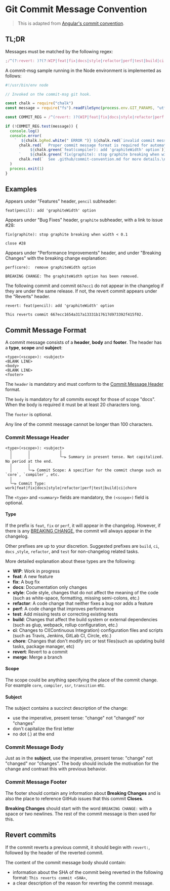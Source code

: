 # Git Commit Message Convention

> This is adapted from [Angular's commit convention](https://github.com/conventional-changelog/conventional-changelog/tree/master/packages/conventional-changelog-angular).

## TL;DR

Messages must be matched by the following regex:

```js
;/^(?:revert: )?(?:WIP|feat|fix|docs|style|refactor|perf|test|build|ci|chore|merge|release)(\(.+\))?: .{1,50}/
```

A commit-msg sample running in the Node environment is implemented as follows:

```js
#!/usr/bin/env node

// Invoked on the commit-msg git hook.

const chalk = require("chalk")
const message = require("fs").readFileSync(process.env.GIT_PARAMS, "utf-8").trim()

const COMMIT_REG = /^(revert: )?(WIP|feat|fix|docs|style|refactor|perf|test|workflow|build|ci|chore|merge|release)(\(.+\))?: .{1,50}/

if (!COMMIT_REG.test(message)) {
  console.log()
  console.error(
    `  ${chalk.bgRed.white(" ERROR ")} ${chalk.red(`invalid commit message format.`)}\n\n` +
      chalk.red(`  Proper commit message format is required for automated changelog generation. Examples:\n\n`) +
      `    ${chalk.green(`feat(compiler): add 'graphiteWidth' option`)}\n` +
      `    ${chalk.green(`fix(graphite): stop graphite breaking when width < 0.1 (close #28)`)}\n\n` +
      chalk.red(`  See .github/commit-convention.md for more details.\n`),
  )
  process.exit(1)
}
```

## Examples

Appears under "Features" header, `pencil` subheader:

```
feat(pencil): add 'graphiteWidth' option
```

Appears under "Bug Fixes" header, `graphite` subheader, with a link to issue #28:

```
fix(graphite): stop graphite breaking when width < 0.1

close #28
```

Appears under "Performance Improvements" header, and under "Breaking Changes" with the breaking change explanation:

```
perf(core):  remove graphiteWidth option

BREAKING CHANGE: The graphiteWidth option has been removed.
```

The following commit and commit `667ecc1` do not appear in the changelog if they are under the same release. If not, the revert commit appears under the "Reverts" header.

```
revert: feat(pencil): add 'graphiteWidth' option

This reverts commit 667ecc1654a317a13331b17617d973392f415f02.
```

## Commit Message Format

A commit message consists of a **header**, **body** and **footer**. The header has a **type**, **scope** and **subject**:

```
<type>(<scope>): <subject>
<BLANK LINE>
<body>
<BLANK LINE>
<footer>
```

The `header` is mandatory and must conform to the [Commit Message Header](https://github.com/angular/angular/blob/master/CONTRIBUTING.md#commit-header) format.

The `body` is mandatory for all commits except for those of scope "docs". When the body is required it must be at least 20 characters long.

The `footer` is optional.

Any line of the commit message cannot be longer than 100 characters.

### Commit Message Header

```
<type>(<scope>): <subject>
  │       │             │
  │       │             └─⫸ Summary in present tense. Not capitalized. No period at the end.
  │       │
  │       └─⫸ Commit Scope: A specifier for the commit change such as `core`, `compiler`, etc.
  │
  └─⫸ Commit Type: work|feat|fix|docs|style|refactor|perf|test|build|ci|chore
```

The `<type>` and `<summary>` fields are mandatory, the `(<scope>)` field is optional.

#### Type

If the prefix is `feat`, `fix` or `perf`, it will appear in the changelog. However, if there is any [BREAKING CHANGE](#footer), the commit will always appear in the changelog.

Other prefixes are up to your discretion. Suggested prefixes are `build`, `ci`, `docs` ,`style`, `refactor`, and `test` for non-changelog related tasks.

More detailed explanation about these types are the following:

- **WIP**: Work in progress
- **feat**: A new feature
- **fix**: A bug fix
- **docs**: Documentation only changes
- **style**: Code style, changes that do not affect the meaning of the code (such as white-space, formatting, missing semi-colons, etc.)
- **refactor**: A code change that neither fixes a bug nor adds a feature
- **perf**: A code change that improves performance
- **test**: Add missing tests or correcting existing tests
- **build**: Changes that affect the build system or external dependencies (such as glup, webpack, rollup configuration, etc.)
- **ci**: Changes to CI(Continuous Integration) configuration files and scripts (such as Travis, Jenkins, GitLab CI, Circle, etc.)
- **chore**: Changes that don\'t modify src or test files(such as updating build tasks, package manager, etc)
- **revert**: Revert to a commit
- **merge**: Merge a branch

#### Scope

The scope could be anything specifying the place of the commit change. For example `core`, `compiler`, `ssr`, `transition` etc.

#### Subject

The subject contains a succinct description of the change:

- use the imperative, present tense: "change" not "changed" nor "changes"
- don't capitalize the first letter
- no dot (.) at the end

### Commit Message Body

Just as in the **subject**, use the imperative, present tense: "change" not "changed" nor "changes".
The body should include the motivation for the change and contrast this with previous behavior.

### Commit Message Footer

The footer should contain any information about **Breaking Changes** and is also the place to
reference GitHub issues that this commit **Closes**.

**Breaking Changes** should start with the word `BREAKING CHANGE:` with a space or two newlines. The rest of the commit message is then used for this.

## Revert commits

If the commit reverts a previous commit, it should begin with `revert:`, followed by the header of the reverted commit.

The content of the commit message body should contain:

- information about the SHA of the commit being reverted in the following format: `This reverts commit <SHA>`,
- a clear description of the reason for reverting the commit message.
